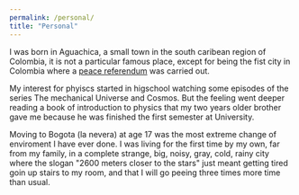 ```yaml
---
permalink: /personal/
title: "Personal"
---
```

I was born in Aguachica, a small town in the south caribean region of Colombia, it is not a particular famous place, except for being the fist city in Colombia where a [peace referendum](https://web.comisiondelaverdad.co/actualidad/blogs/aguachica-25-anos-de-una-apuesta-por-la-vida-y-la-paz) was carried out.

My interest for phyiscs started in higschool watching some episodes of the series The mechanical Universe and Cosmos. But the feeling went deeper reading a book of introduction to physics that my two years older brother gave me because he was finished the first semester at University.

Moving to Bogota (la nevera) at age 17 was the most extreme change of enviroment I have ever done. I was living for the first time by my own, far from my family, in a complete strange, big, noisy, gray, cold, rainy city where the slogan "2600 meters closer to the stars" just meant getting tired goin up stairs to my room, and that I will go peeing three times more time than usual. 

